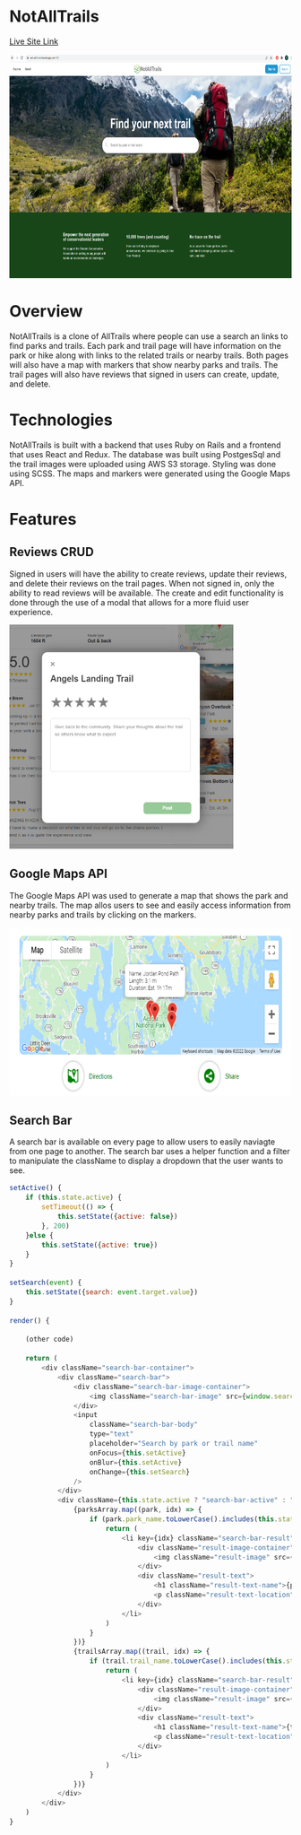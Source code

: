 # NotAllTrails

[Live Site Link](https://not-all-trails.herokuapp.com/#/)

<img src="app/assets/images/readme/splash.png" width="800" height="400">

# Overview
NotAllTrails is a clone of AllTrails where people can use a search an links to find parks and trails. Each park and trail page will have information on the park or hike along with links to the related trails or nearby trails. Both pages will also have a map with markers that show nearby parks and trails. The trail pages will also have reviews that signed in users can create, update, and delete.

# Technologies
NotAllTrails is built with a backend that uses Ruby on Rails and a frontend that uses React and Redux. The database was built using PostgesSql and the trail images were uploaded using AWS S3 storage. Styling was done using SCSS. The maps and markers were generated using the Google Maps API.

# Features
## Reviews CRUD
Signed in users will have the ability to create reviews, update their reviews, and delete their reviews on the trail pages. When not signed in, only the ability to read reviews will be available. The create and edit functionality is done through the use of a modal that allows for a more fluid user experience.

<img src="app/assets/images/readme/modal.png" width="400" height="400">

## Google Maps API
The Google Maps API was used to generate a map that shows the park and nearby trails. The map allos users to see and easily access information from nearby parks and trails by clicking on the markers.

<img src="app/assets/images/readme/gmap.png" width="600" height="300">

## Search Bar
A search bar is available on every page to allow users to easily naviagte from one page to another. The search bar uses a helper function and a filter to manipulate the className to display a dropdown that the user wants to see.

```js
setActive() {
    if (this.state.active) {
        setTimeout(() => {
            this.setState({active: false})
        }, 200)
    }else {
        this.setState({active: true})
    }
}

setSearch(event) {
    this.setState({search: event.target.value})
}

render() {
    
    (other code)

    return (
        <div className="search-bar-container">
            <div className="search-bar">
                <div className="search-bar-image-container">
                    <img className="search-bar-image" src={window.search} />
                </div>
                <input 
                    className="search-bar-body" 
                    type="text" 
                    placeholder="Search by park or trail name"
                    onFocus={this.setActive}
                    onBlur={this.setActive}
                    onChange={this.setSearch}
                />
            </div>
            <div className={this.state.active ? "search-bar-active" : "search-bar-unactive"}>
                {parksArray.map((park, idx) => {
                    if (park.park_name.toLowerCase().includes(this.state.search.toLowerCase())){
                        return (
                            <li key={idx} className="search-bar-result" onClick={() => this.parkSearch(park.id)}>
                                <div className="result-image-container">
                                    <img className="result-image" src={window.park} />
                                </div>
                                <div className="result-text">
                                    <h1 className="result-text-name">{park.park_name}</h1>
                                    <p className="result-text-location">{park.state}, {park.country}</p>
                                </div>
                            </li>
                        )
                    }
                })}
                {trailsArray.map((trail, idx) => {
                    if (trail.trail_name.toLowerCase().includes(this.state.search.toLowerCase())){
                        return (
                            <li key={idx} className="search-bar-result" onClick={() => this.trailSearch(trail.id)}>
                                <div className="result-image-container">
                                    <img className="result-image" src={window.trail} />
                                </div>
                                <div className="result-text">
                                    <h1 className="result-text-name">{trail.trail_name}</h1>
                                    <p className="result-text-location">{parks[trail.park_id].park_name}, {parks[trail.park_id].state}, {parks[trail.park_id].country}</p>
                                </div>
                            </li>
                        )
                    }
                })}
            </div>
        </div>
    )
}
```